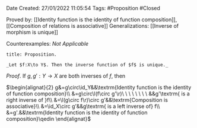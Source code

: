 <br />
<br />

Date Created: 27/01/2022 11:05:54
Tags: #Proposition #Closed 

Proved by: [[Identity function is the identity of function composition]], [[Composition of relations is associative]]
Generalizations: [[Inverse of morphism is unique]]

Counterexamples: _Not Applicable_

``` ad-Proposition
title: Proposition.

_Let $f:X\to Y$. Then the inverse function of $f$ is unique._

```

_Proof_. If $g,g':Y\to X$ are both inverses of $f$, then

$\begin{alignat}{2}
    g&=g\circ\id_Y&&\textrm{Identity function is the identity of function composition}\\
    &=g\circ\l(f\circ g'\r)\ \ \ \ \ \ \ \ &&g'\textrm{ is a right inverse of }f\\
    &=\l(g\circ f\r)\circ g'&&\textrm{Composition is associative}\\
    &=\id_X\circ g'&&g\textrm{ is a left inverse of} f\\
    &=g'.&&\textrm{Identity function is the identity of function composition}\qedin
\end{alignat}$
